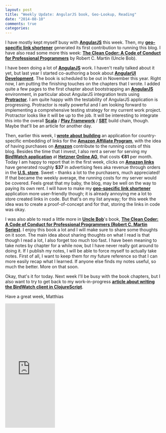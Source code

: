 ```yaml
---
layout: post
title: "Weekly Update: AngularJS book, Geo-Lookup, Reading"
date: "2014-08-10"
comments: true
categories: 
---
```

I have mostly kept myself busy with **[AngularJS](http://angularjs.org)** this week. Then, my **[geo-specific link shortener](https://github.com/matthiasn/amzn-geo-lookup)** generated its first contribution to running this blog. I have also read some more this week: **[The Clean Coder: A Code of Conduct for Professional Programmers](http://r.matthiasnehlsen.com/unclebob-cleancoder/link)** by Robert C. Martin (Uncle Bob).

<!-- more -->

I have been doing a lot of **[AngularJS](http://angularjs.org)** work. I haven't really talked about it yet, but last year I started co-authoring a book about **[AngularUI Development](https://www.packtpub.com/web-development/angularjs-ui-development)**. The book is scheduled to be out in November this year. Right now, I am putting the finishing touches on the chapters that I wrote. I added quite a few pages to the first chapter about bootstrapping an **[AngularJS](http://angularjs.org)** environment, in particular about AngularJS integration tests using **[Protractor](https://github.com/angular/protractor)**. I am quite happy with the testability of AngularJS application is progressing. Protractor is really powerful and I am looking forward to implementing a comprehensive testing strategy for my current work project. Protractor looks like it will be up to the job. It will be interesting to integrate this into the overall **[Scala](http://www.scala-lang.org)** / **[Play Framework](http://www.playframework.com)** / **[SBT](http://www.scala-sbt.org)** build chain, though. Maybe that'll be an article for another day. 

Then, earlier this week, I **[wrote about building](http://matthiasnehlsen.com/blog/2014/08/04/building-a-geo-aware-link-shortener-with-play-framework/)** an application for country-specific embedding of links for the **[Amazon Affiliate Program](https://affiliate-program.amazon.com)**, with the idea of having purchases on **[Amazon](http://r.matthiasnehlsen.com/amazon-landing/link)** contribute to the running costs of this blog. Besides the time that I invest, I also rent a server for serving my **[BirdWatch application](http://birdwatch.matthiasnehlsen.com)** at **[Hetzner Online AG](http://www.hetzner.de)**, that costs **€81** per month. Today I am happy to report that in the first week, clicks on **[Amazon links](http://r.matthiasnehlsen.com/amazon-landing/link)** have generated roughly **$37** in advertising fees aka revenue through orders in the **[U.S. store](http://www.amazon.com/?_encoding=UTF8&camp=1789&creative=390957&linkCode=ur2&tag=matthiasnehls-20&linkId=2JYSWJ7Q5CJ7F7QW)**. Sweet - thanks a lot to the purchasers, much appreciated! If that became the weekly average, the running costs for my server would be covered. Feels great that my baby, the blog, may be well on the way to paying its own rent. I will have to make my **[geo-specific link shortener](https://github.com/matthiasn/amzn-geo-lookup)** application more user-friendly though; it is already annoying me a lot to store created links in code. But that's on my list anyway; for this week the idea was to create a proof-of-concept and for that, storing the links in code was okay.

I was also able to read a little more in **[Uncle Bob](https://twitter.com/unclebobmartin)**'s book, **[The Clean Coder: A Code of Conduct for Professional Programmers (Robert C. Martin Series)](http://r.matthiasnehlsen.com/unclebob-cleancoder/link)**. I enjoy this book a lot and I will make sure to share some thoughts on it soon. The main idea about sharing thoughts on what I read is that though I read a lot, I also forget too much too fast. I have been meaning to take notes by chapter for a while now, but I have never really got around to doing it. If I publish my notes, I will be able to force myself to actually take notes. First of all, I want to keep them for my future reference so that I can more easily recap what I learned. If anyone else finds my notes useful, so much the better. More on that soon.

Okay, that's it for today. Next week I'll be busy with the book chapters, but I also want to try to get back to my work-in-progress **[article about writing the BirdWatch client in ClojureScript](http://matthiasnehlsen.com/blog/2014/07/24/birdwatch-cljs-om/)**.

Have a great week,
Matthias

<iframe width="160" height="400" src="https://leanpub.com/building-a-system-in-clojure/embed" frameborder="0" allowtransparency="true"></iframe>